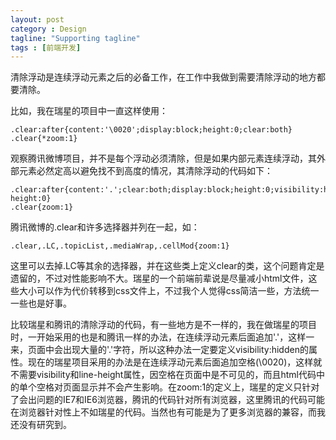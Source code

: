 ```yaml
---
layout: post
category : Design
tagline: "Supporting tagline"
tags : [前端开发]
---
```


清除浮动是连续浮动元素之后的必备工作，在工作中我做到需要清除浮动的地方都要清除。

比如，我在瑞星的项目中一直这样使用：

	.clear:after{content:'\0020';display:block;height:0;clear:both}
	.clear{*zoom:1}

观察腾讯微博项目，并不是每个浮动必须清除，但是如果内部元素连续浮动，其外部元素必然定高以避免找不到高度的情况，其清除浮动的代码如下：

	.clear:after{content:'.';clear:both;display:block;height:0;visibility:hidden;line-height:0}
	.clear{zoom:1}

腾讯微博的.clear和许多选择器并列在一起，如：

	.clear,.LC,.topicList,.mediaWrap,.cellMod{zoom:1}

这里可以去掉.LC等其余的选择器，并在这些类上定义clear的类，这个问题肯定是遗留的，不过对性能影响不大。瑞星的一个前端前辈说是尽量减小html文件，这些大小可以作为代价转移到css文件上，不过我个人觉得css简洁一些，方法统一一些也是好事。

比较瑞星和腾讯的清除浮动的代码，有一些地方是不一样的，我在做瑞星的项目时，一开始采用的也是和腾讯一样的办法，在连续浮动元素后面追加'.'，这样一来，页面中会出现大量的'.'字符，所以这种办法一定要定义visibility:hidden的属性。现在的瑞星项目采用的办法是在连续浮动元素后面追加空格(\0020)，这样就不需要visibility和line-height属性，因空格在页面中是不可见的，而且html代码中的单个空格对页面显示并不会产生影响。在zoom:1的定义上，瑞星的定义只针对了会出问题的IE7和IE6浏览器，腾讯的代码针对所有浏览器，这里腾讯的代码可能在浏览器针对性上不如瑞星的代码。当然也有可能是为了更多浏览器的兼容，而我还没有研究到。